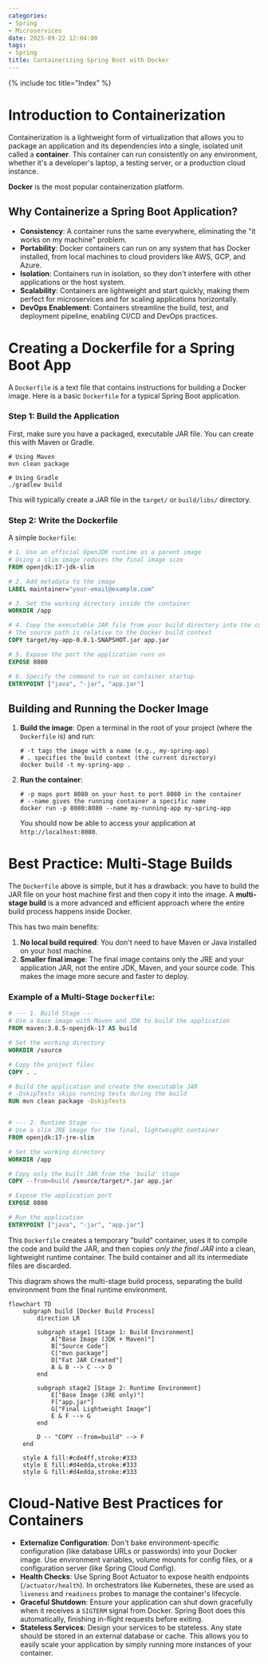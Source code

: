 ```yaml
---
categories:
- Spring
- Microservices
date: 2025-09-22 12:04:00
tags:
- Spring
title: Containerizing Spring Boot with Docker
---
```


{% include toc title="Index" %}

# Introduction to Containerization

Containerization is a lightweight form of virtualization that allows you to package an application and its dependencies into a single, isolated unit called a **container**. This container can run consistently on any environment, whether it's a developer's laptop, a testing server, or a production cloud instance.

**Docker** is the most popular containerization platform.

## Why Containerize a Spring Boot Application?

- **Consistency**: A container runs the same everywhere, eliminating the "it works on my machine" problem.
- **Portability**: Docker containers can run on any system that has Docker installed, from local machines to cloud providers like AWS, GCP, and Azure.
- **Isolation**: Containers run in isolation, so they don't interfere with other applications or the host system.
- **Scalability**: Containers are lightweight and start quickly, making them perfect for microservices and for scaling applications horizontally.
- **DevOps Enablement**: Containers streamline the build, test, and deployment pipeline, enabling CI/CD and DevOps practices.

# Creating a Dockerfile for a Spring Boot App

A `Dockerfile` is a text file that contains instructions for building a Docker image. Here is a basic `Dockerfile` for a typical Spring Boot application.

### Step 1: Build the Application
First, make sure you have a packaged, executable JAR file. You can create this with Maven or Gradle.
```shell
# Using Maven
mvn clean package

# Using Gradle
./gradlew build
```
This will typically create a JAR file in the `target/` or `build/libs/` directory.

### Step 2: Write the Dockerfile

A simple `Dockerfile`:

```dockerfile
# 1. Use an official OpenJDK runtime as a parent image
# Using a slim image reduces the final image size
FROM openjdk:17-jdk-slim

# 2. Add metadata to the image
LABEL maintainer="your-email@example.com"

# 3. Set the working directory inside the container
WORKDIR /app

# 4. Copy the executable JAR file from your build directory into the container
# The source path is relative to the Docker build context
COPY target/my-app-0.0.1-SNAPSHOT.jar app.jar

# 5. Expose the port the application runs on
EXPOSE 8080

# 6. Specify the command to run on container startup
ENTRYPOINT ["java", "-jar", "app.jar"]
```

## Building and Running the Docker Image

1.  **Build the image**:
    Open a terminal in the root of your project (where the `Dockerfile` is) and run:
    ```shell
    # -t tags the image with a name (e.g., my-spring-app)
    # . specifies the build context (the current directory)
    docker build -t my-spring-app .
    ```

2.  **Run the container**:
    ```shell
    # -p maps port 8080 on your host to port 8080 in the container
    # --name gives the running container a specific name
    docker run -p 8080:8080 --name my-running-app my-spring-app
    ```
    You should now be able to access your application at `http://localhost:8080`.

# Best Practice: Multi-Stage Builds

The `Dockerfile` above is simple, but it has a drawback: you have to build the JAR file on your host machine first and then copy it into the image. A **multi-stage build** is a more advanced and efficient approach where the entire build process happens inside Docker.

This has two main benefits:
1.  **No local build required**: You don't need to have Maven or Java installed on your host machine.
2.  **Smaller final image**: The final image contains only the JRE and your application JAR, not the entire JDK, Maven, and your source code. This makes the image more secure and faster to deploy.

### Example of a Multi-Stage `Dockerfile`:

```dockerfile
# --- 1. Build Stage ---
# Use a base image with Maven and JDK to build the application
FROM maven:3.8.5-openjdk-17 AS build

# Set the working directory
WORKDIR /source

# Copy the project files
COPY . .

# Build the application and create the executable JAR
# -DskipTests skips running tests during the build
RUN mvn clean package -DskipTests


# --- 2. Runtime Stage ---
# Use a slim JRE image for the final, lightweight container
FROM openjdk:17-jre-slim

# Set the working directory
WORKDIR /app

# Copy only the built JAR from the 'build' stage
COPY --from=build /source/target/*.jar app.jar

# Expose the application port
EXPOSE 8080

# Run the application
ENTRYPOINT ["java", "-jar", "app.jar"]
```

This `Dockerfile` creates a temporary "build" container, uses it to compile the code and build the JAR, and then copies *only the final JAR* into a clean, lightweight runtime container. The build container and all its intermediate files are discarded.

This diagram shows the multi-stage build process, separating the build environment from the final runtime environment.

```mermaid
flowchart TD
    subgraph build [Docker Build Process]
        direction LR

        subgraph stage1 [Stage 1: Build Environment]
            A["Base Image (JDK + Maven)"]
            B["Source Code"]
            C["mvn package"]
            D["Fat JAR Created"]
            A & B --> C --> D
        end

        subgraph stage2 [Stage 2: Runtime Environment]
            E["Base Image (JRE only)"]
            F["app.jar"]
            G["Final Lightweight Image"]
            E & F --> G
        end

        D -- "COPY --from=build" --> F
    end

    style A fill:#cde4ff,stroke:#333
    style E fill:#d4edda,stroke:#333
    style G fill:#d4edda,stroke:#333
```

# Cloud-Native Best Practices for Containers

- **Externalize Configuration**: Don't bake environment-specific configuration (like database URLs or passwords) into your Docker image. Use environment variables, volume mounts for config files, or a configuration server (like Spring Cloud Config).
- **Health Checks**: Use Spring Boot Actuator to expose health endpoints (`/actuator/health`). In orchestrators like Kubernetes, these are used as `liveness` and `readiness` probes to manage the container's lifecycle.
- **Graceful Shutdown**: Ensure your application can shut down gracefully when it receives a `SIGTERM` signal from Docker. Spring Boot does this automatically, finishing in-flight requests before exiting.
- **Stateless Services**: Design your services to be stateless. Any state should be stored in an external database or cache. This allows you to easily scale your application by simply running more instances of your container.